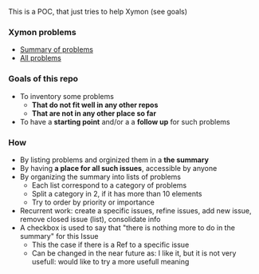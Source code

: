 This is a POC, that just tries to help Xymon (see goals)

### Xymon problems
- [Summary of problems](https://github.com/xymon-monitoring/problem-solving/issues/1)
- [All problems](https://github.com/xymon-monitoring/problem-solving/issues)

### Goals of this repo
- To inventory some problems  
  -  **That do not fit well in any other repos**
  -  **That are not in any other place so far**
- To have a **starting point** and/or a a **follow up** for such problems

### How
- By listing problems and orginized them in a **the summary**
- By having **a place for all such issues**, accessible by anyone
- By organizing the summary into lists of problems
   - Each list correspond to a category of problems
   - Split a category in 2, if it has more than 10 elements 
   - Try to order by priority or importance
- Recurrent work: create a specific issues, refine issues, add new issue, remove closed issue (list), consolidate info
- A checkbox is used to say that "there is nothing more to do in the summary" for this Issue 
  - This the case if there is a Ref to a specific issue 
  - Can be changed in the near future as: I like it, but it is not very usefull: would like to try a more usefull meaning
